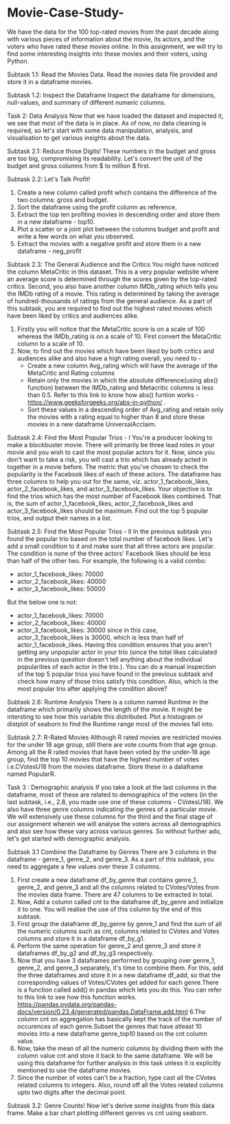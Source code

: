 # Movie-Case-Study-

We have the data for the 100 top-rated movies from the past decade along with various pieces of information about the movie, its actors, and the voters who have rated these movies online. In this assignment, we will try to find some interesting insights into these movies and their voters, using Python.

Subtask 1.1: Read the Movies Data.
Read the movies data file provided and store it in a dataframe movies.

Subtask 1.2: Inspect the Dataframe
Inspect the dataframe for dimensions, null-values, and summary of different numeric columns.


Task 2: Data Analysis
Now that we have loaded the dataset and inspected it, we see that most of the data is in place. As of now, no data cleaning is required, so let's start with some data manipulation, analysis, and visualisation to get various insights about the data.

Subtask 2.1: Reduce those Digits!
These numbers in the budget and gross are too big, compromising its readability. Let's convert the unit of the budget and gross columns from $ to million $ first.

Subtask 2.2: Let's Talk Profit!
1. Create a new column called profit which contains the difference of the two columns: gross and budget.
2. Sort the dataframe using the profit column as reference.
3. Extract the top ten profiting movies in descending order and store them in a new dataframe - top10.
4. Plot a scatter or a joint plot between the columns budget and profit and write a few words on what you observed.
5. Extract the movies with a negative profit and store them in a new dataframe - neg_profit

Subtask 2.3: The General Audience and the Critics
You might have noticed the column MetaCritic in this dataset. This is a very popular website where an average score is determined through the scores given by the top-rated critics. Second, you also have another column IMDb_rating which tells you the IMDb rating of a movie. This rating is determined by taking the average of hundred-thousands of ratings from the general audience.
As a part of this subtask, you are required to find out the highest rated movies which have been liked by critics and audiences alike.
1. Firstly you will notice that the MetaCritic score is on a scale of 100 whereas the IMDb_rating is on a scale of 10. First convert the MetaCritic column to a scale of 10.
2. Now, to find out the movies which have been liked by both critics and audiences alike and also have a high rating overall, you need to -
    - Create a new column Avg_rating which will have the average of the MetaCritic and Rating columns
    - Retain only the movies in which the absolute difference(using abs() function) between the IMDb_rating and Metacritic columns is less than 0.5. Refer to this link to know         how abs() funtion works - https://www.geeksforgeeks.org/abs-in-python/ .
    - Sort these values in a descending order of Avg_rating and retain only the movies with a rating equal to higher than 8 and store these movies in a new dataframe                   UniversalAcclaim.

Subtask 2.4: Find the Most Popular Trios - I
You're a producer looking to make a blockbuster movie. There will primarily be three lead roles in your movie and you wish to cast the most popular actors for it. Now, since you don't want to take a risk, you will cast a trio which has already acted in together in a movie before. The metric that you've chosen to check the popularity is the Facebook likes of each of these actors.
The dataframe has three columns to help you out for the same, viz. actor_1_facebook_likes, actor_2_facebook_likes, and actor_3_facebook_likes. Your objective is to find the trios which has the most number of Facebook likes combined. That is, the sum of actor_1_facebook_likes, actor_2_facebook_likes and actor_3_facebook_likes should be maximum. Find out the top 5 popular trios, and output their names in a list.

Subtask 2.5: Find the Most Popular Trios - II
In the previous subtask you found the popular trio based on the total number of facebook likes. Let's add a small condition to it and make sure that all three actors are popular. The condition is none of the three actors' Facebook likes should be less than half of the other two. For example, the following is a valid combo:
- actor_1_facebook_likes: 70000
- actor_2_facebook_likes: 40000
- actor_3_facebook_likes: 50000 

But the below one is not:
- actor_1_facebook_likes: 70000
- actor_2_facebook_likes: 40000
- actor_3_facebook_likes: 30000
since in this case, actor_3_facebook_likes is 30000, which is less than half of actor_1_facebook_likes.
Having this condition ensures that you aren't getting any unpopular actor in your trio (since the total likes calculated in the previous question doesn't tell anything about the individual popularities of each actor in the trio.).
You can do a manual inspection of the top 5 popular trios you have found in the previous subtask and check how many of those trios satisfy this condition. Also, which is the most popular trio after applying the condition above?

Subtask 2.6: Runtime Analysis
There is a column named Runtime in the dataframe which primarily shows the length of the movie. It might be intersting to see how this variable this distributed. Plot a histogram or distplot of seaborn to find the Runtime range most of the movies fall into.

Subtask 2.7: R-Rated Movies
Although R rated movies are restricted movies for the under 18 age group, still there are vote counts from that age group. Among all the R rated movies that have been voted by the under-18 age group, find the top 10 movies that have the highest number of votes i.e.CVotesU18 from the movies dataframe. Store these in a dataframe named PopularR.


Task 3 : Demographic analysis
If you take a look at the last columns in the dataframe, most of these are related to demographics of the voters (in the last subtask, i.e., 2.8, you made use one of these columns - CVotesU18). We also have three genre columns indicating the genres of a particular movie. We will extensively use these columns for the third and the final stage of our assignment wherein we will analyse the voters across all demographics and also see how these vary across various genres. So without further ado, let's get started with demographic analysis.

Subtask 3.1 Combine the Dataframe by Genres
There are 3 columns in the dataframe - genre_1, genre_2, and genre_3. As a part of this subtask, you need to aggregate a few values over these 3 columns.
1. First create a new dataframe df_by_genre that contains genre_1, genre_2, and genre_3 and all the columns related to CVotes/Votes from the movies data frame. There are 47 columns to be extracted in total.
2. Now, Add a column called cnt to the dataframe df_by_genre and initialize it to one. You will realise the use of this column by the end of this subtask.
3. First group the dataframe df_by_genre by genre_1 and find the sum of all the numeric columns such as cnt, columns related to CVotes and Votes columns and store it in a dataframe df_by_g1.
4. Perform the same operation for genre_2 and genre_3 and store it dataframes df_by_g2 and df_by_g3 respectively.
5. Now that you have 3 dataframes performed by grouping over genre_1, genre_2, and genre_3 separately, it's time to combine them. For this, add the three dataframes and store it in a new dataframe df_add, so that the corresponding values of Votes/CVotes get added for each genre.There is a function called add() in pandas which lets you do this. You can refer to this link to see how this function works. https://pandas.pydata.org/pandas-docs/version/0.23.4/generated/pandas.DataFrame.add.html
6.The column cnt on aggregation has basically kept the track of the number of occurences of each genre.Subset the genres that have atleast 10 movies into a new dataframe genre_top10 based on the cnt column value.
7. Now, take the mean of all the numeric columns by dividing them with the column value cnt and store it back to the same dataframe. We will be using this dataframe for further analysis in this task unless it is explicitly mentioned to use the dataframe movies.
8. Since the number of votes can't be a fraction, type cast all the CVotes related columns to integers. Also, round off all the Votes related columns upto two digits after the decimal point.

Subtask 3.2: Genre Counts!
Now let's derive some insights from this data frame. Make a bar chart plotting different genres vs cnt using seaborn.
